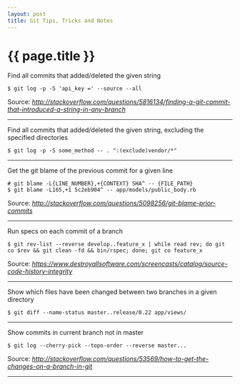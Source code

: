 ```yaml
---
layout: post
title: Git Tips, Tricks and Notes
---
```


# {{ page.title }}

Find all commits that added/deleted the given string

    $ git log -p -S 'api_key =' --source --all

Source: _<http://stackoverflow.com/questions/5816134/finding-a-git-commit-that-introduced-a-string-in-any-branch>_

---

Find all commits that added/deleted the given string, excluding the specified directories

    $ git log -p -S some_method -- . ":(exclude)vendor/*"

---

Get the git blame of the previous commit for a given line

    # git blame -L{LINE_NUMBER},+{CONTEXT} SHA^ -- {FILE_PATH}
    $ git blame -L165,+1 5c2eb904^ -- app/models/public_body.rb

Source: _<http://stackoverflow.com/questions/5098256/git-blame-prior-commits>_

---

Run specs on each commit of a branch

    $ git rev-list --reverse develop..feature_x | while read rev; do git co $rev && git clean -fd && bin/rspec; done; git co feature_x 

Source: _<https://www.destroyallsoftware.com/screencasts/catalog/source-code-history-integrity>_

---

Show which files have been changed between two branches in a given directory

    $ git diff --name-status master..release/0.22 app/views/

---

Show commits in current branch not in master

    $ git log --cherry-pick --topo-order --reverse master...

Source: _<http://stackoverflow.com/questions/53569/how-to-get-the-changes-on-a-branch-in-git>_

---
